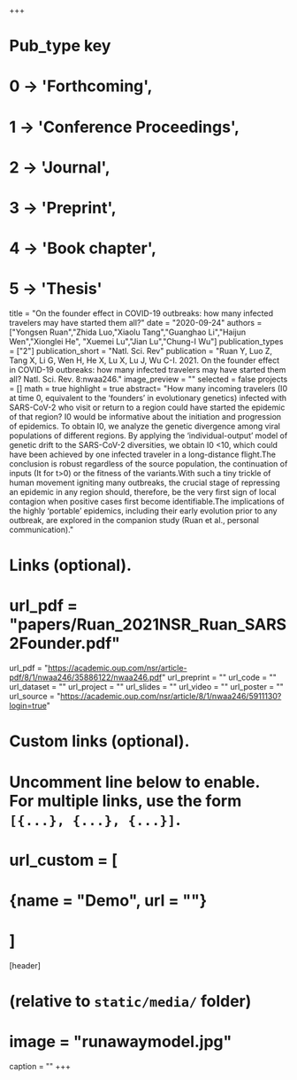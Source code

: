 +++
# Pub_type key
# 0 -> 'Forthcoming',
# 1 -> 'Conference Proceedings',
# 2 -> 'Journal',
# 3 -> 'Preprint',
# 4 -> 'Book chapter',
# 5 -> 'Thesis'


title = "On the founder effect in COVID-19 outbreaks: how many infected travelers may have started them all?"
date = "2020-09-24"
authors = ["Yongsen Ruan","Zhida Luo,"Xiaolu Tang","Guanghao Li","Haijun Wen","Xionglei He", "Xuemei Lu","Jian Lu","Chung-I Wu"]
publication_types = ["2"]
publication_short = "Natl. Sci. Rev"
publication = "Ruan Y, Luo Z, Tang X, Li G, Wen H, He X, Lu X, Lu J, Wu C-I. 2021. On the founder effect in COVID-19 outbreaks: how many infected travelers may have started them all? Natl. Sci. Rev. 8:nwaa246."
image_preview = ""
selected = false
projects = []
math = true
highlight = true
abstract= "How many incoming travelers (I0 at time 0, equivalent to the ‘founders’ in evolutionary genetics) infected
with SARS-CoV-2 who visit or return to a region could have started the epidemic of that region? I0 would
be informative about the initiation and progression of epidemics. To obtain I0, we analyze the genetic
divergence among viral populations of different regions. By applying the ‘individual-output’ model of
genetic drift to the SARS-CoV-2 diversities, we obtain I0 <10, which could have been achieved by one
infected traveler in a long-distance flight.The conclusion is robust regardless of the source population, the
continuation of inputs (It for t>0) or the fitness of the variants.With such a tiny trickle of human
movement igniting many outbreaks, the crucial stage of repressing an epidemic in any region should,
therefore, be the very first sign of local contagion when positive cases first become identifiable.The
implications of the highly ‘portable’ epidemics, including their early evolution prior to any outbreak, are
explored in the companion study (Ruan et al., personal communication)."

# Links (optional).
# url_pdf = "papers/Ruan_2021NSR_Ruan_SARS2Founder.pdf"
url_pdf = "https://academic.oup.com/nsr/article-pdf/8/1/nwaa246/35886122/nwaa246.pdf"
url_preprint = ""
url_code = ""
url_dataset = ""
url_project = ""
url_slides = ""
url_video = ""
url_poster = ""
url_source = "https://academic.oup.com/nsr/article/8/1/nwaa246/5911130?login=true"

# Custom links (optional).
#   Uncomment line below to enable. For multiple links, use the form `[{...}, {...}, {...}]`.
# url_custom = [
# {name = "Demo", url = ""}
# ]

[header]
# (relative to `static/media/` folder)
# image = "runawaymodel.jpg"
caption = ""
+++


